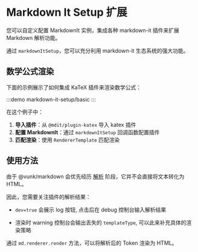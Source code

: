 # Markdown It Setup 扩展

您可以自定义配置 MarkdownIt 实例，集成各种 markdown-it 插件来扩展 Markdown 解析功能。

通过 `markdownItSetup`，您可以充分利用 markdown-it 生态系统的强大功能。

## 数学公式渲染

下面的示例展示了如何集成 KaTeX 插件来渲染数学公式：

:::demo
markdown-it-setup/basic
:::

在这个例子中：

1. **导入插件**：从 `@mdit/plugin-katex` 导入 katex 插件
2. **配置 MarkdownIt**：通过 `markdownItSetup` 回调函数配置插件
3. **匹配渲染**：使用 `RendererTemplate` 匹配渲染

## 使用方法

由于 @vunk/markdown 会优先经历 [解析](../parse/+Page.md) 阶段，它并不会直接将文本转化为 HTML。

因此，您需要关注插件的解析结果：

+ `dev=true` 会展示 log 按钮, 点击后在 debug 控制台输入解析结果

+ 渲染时 warning 控制台会输出丢失的 `templateType`, 可以此来补充具体的渲染策略

通过 `md.renderer.render` 方法，可以将解析后的 Token 渲染为 HTML。
